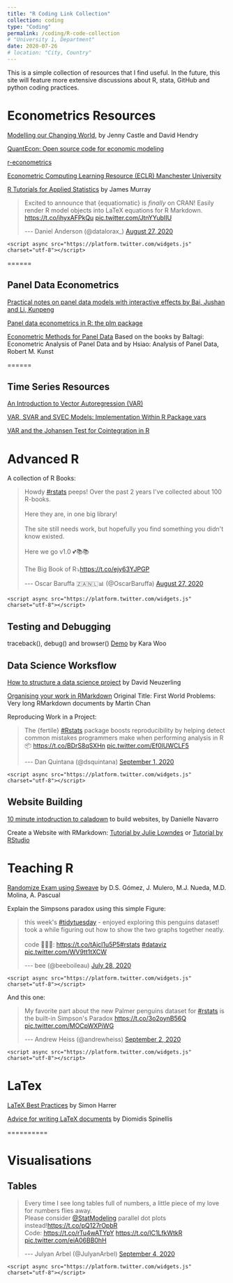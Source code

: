 ```yaml
---
title: "R Coding Link Collection"
collection: coding
type: "Coding"
permalink: /coding/R-code-collection
# "University 1, Department"
date: 2020-07-26
# location: "City, Country"
---
```


This is a simple collection of resources that I find useful. In the future, this site will feature more extensive discussions about R, stata, GitHub and python coding practices.

# Econometrics Resources

[Modelling our Changing World](https://link.springer.com/book/10.1007%2F978-3-030-21432-6), by Jenny Castle and David Hendry

[QuantEcon: Open source code for economic modeling](https://quantecon.org/)

[r-econometrics](https://www.r-econometrics.com/)

[Econometric Computing Learning Resource (ECLR) Manchester University](http://eclr.humanities.manchester.ac.uk/index.php/Main_Page)

[R Tutorials for Applied Statistics](https://murraylax.org/rtutorials/) by James Murray

<blockquote class="twitter-tweet">

<p lang="en" dir="ltr">

Excited to announce that {equatiomatic} is *finally* on CRAN! Easily render R model objects into LaTeX equations for R Markdown. <a href="https://t.co/ihyxAFPkQu">https://t.co/ihyxAFPkQu</a> <a href="https://t.co/JtnYYubIIU">pic.twitter.com/JtnYYubIIU</a>

</p>

--- Daniel Anderson (@datalorax_) <a href="https://twitter.com/datalorax_/status/1299016526142386178?ref_src=twsrc%5Etfw">August 27, 2020</a>

</blockquote>

```{=html}
<script async src="https://platform.twitter.com/widgets.js" charset="utf-8"></script>
```
======

## Panel Data Econometrics

[Practical notes on panel data models with interactive effects by Bai, Jushan and Li, Kunpeng](https://mpra.ub.uni-muenchen.de/81087/1/MPRA_paper_81087.pdf)

[Panel data econometrics in R: the plm package](https://cran.r-project.org/web/packages/plm/vignettes/plmPackage.html)

[Econometric Methods for Panel Data](https://homepage.univie.ac.at/robert.kunst/panpres2.pdf) Based on the books by Baltagi: Econometric Analysis of Panel Data and by Hsiao: Analysis of Panel Data, Robert M. Kunst

======

## Time Series Resources

[An Introduction to Vector Autoregression (VAR)](https://www.r-econometrics.com/timeseries/varintro/)

[VAR, SVAR and SVEC Models: Implementation Within R Package vars](https://cran.r-project.org/web/packages/vars/vignettes/vars.pdf)

[VAR and the Johansen Test for Cointegration in R](https://www.quantstart.com/articles/Johansen-Test-for-Cointegrating-Time-Series-Analysis-in-R/)

# Advanced R

A collection of R Books:

<blockquote class="twitter-tweet">

<p lang="en" dir="ltr">

Howdy <a href="https://twitter.com/hashtag/rstats?src=hash&amp;ref_src=twsrc%5Etfw">\#rstats</a> peeps! Over the past 2 years I've collected about 100 R-books. <br><br>Here they are, in one big library!<br><br>The site still needs work, but hopefully you find something you didn't know existed. <br><br>Here we go v1.0 💕📚📚<br><br>The Big Book of R⤵️<a href="https://t.co/ejy63YJPGP">https://t.co/ejy63YJPGP</a>

</p>

--- Oscar Baruffa 🇿🇦🇳🇱📊 (@OscarBaruffa) <a href="https://twitter.com/OscarBaruffa/status/1299004189977260038?ref_src=twsrc%5Etfw">August 27, 2020</a>

</blockquote>

```{=html}
<script async src="https://platform.twitter.com/widgets.js" charset="utf-8"></script>
```
## Testing and Debugging

traceback(), debug() and browser() [Demo](https://github.com/karawoo/sage-r-debugging-demo) by Kara Woo

## Data Science Worksflow

[How to structure a data science project](https://mdneuzerling.com/post/data-science-workflows/) by David Neuzerling

[Organising your work in RMarkdown](https://www.r-bloggers.com/first-world-problems-very-long-rmarkdown-documents/) Original Title: First World Problems: Very long RMarkdown documents by Martin Chan

Reproducing Work in a Project:

<blockquote class="twitter-tweet">

<p lang="en" dir="ltr">

The {fertile} <a href="https://twitter.com/hashtag/Rstats?src=hash&amp;ref_src=twsrc%5Etfw">\#Rstats</a> package boosts reproducibility by helping detect common mistakes programmers make when performing analysis in R 📦 <a href="https://t.co/BDrS8qSXHn">https://t.co/BDrS8qSXHn</a> <a href="https://t.co/Ef0lUWCLF5">pic.twitter.com/Ef0lUWCLF5</a>

</p>

--- Dan Quintana (@dsquintana) <a href="https://twitter.com/dsquintana/status/1300771201414037504?ref_src=twsrc%5Etfw">September 1, 2020</a>

</blockquote>

```{=html}
<script async src="https://platform.twitter.com/widgets.js" charset="utf-8"></script>
```
## Website Building

[10 minute intodruction to caladown](https://www.youtube.com/watch?time_continue=1&v=HtQhG80MKQE&feature=emb_logo) to build websites, by Danielle Navarro

Create a Website with RMarkdown: [Tutorial by Julie Lowndes](https://jules32.github.io/rmarkdown-website-tutorial/index.html) or [Tutorial by RStudio](https://resources.github.com/whitepapers/github-and-rstudio/)

# Teaching R

[Randomize Exam using Sweave](https://core.ac.uk/reader/16376348) by D.S. Gómez, J. Mulero, M.J. Nueda, M.D. Molina, A. Pascual

Explain the Simpsons paradox using this simple Figure:

<blockquote class="twitter-tweet">

<p lang="en" dir="ltr">

this week's <a href="https://twitter.com/hashtag/tidytuesday?src=hash&amp;ref_src=twsrc%5Etfw">\#tidytuesday</a> - enjoyed exploring this penguins dataset! took a while figuring out how to show the two graphs together neatly. <br><br>code 👩🏻‍💻: <a href="https://t.co/tAjcl1u5P5">https://t.co/tAjcl1u5P5</a><a href="https://twitter.com/hashtag/rstats?src=hash&amp;ref_src=twsrc%5Etfw">\#rstats</a> <a href="https://twitter.com/hashtag/dataviz?src=hash&amp;ref_src=twsrc%5Etfw">\#dataviz</a> <a href="https://t.co/WV9tt1tXCW">pic.twitter.com/WV9tt1tXCW</a>

</p>

--- bee (@beeboileau) <a href="https://twitter.com/beeboileau/status/1288234907739795457?ref_src=twsrc%5Etfw">July 28, 2020</a>

</blockquote>

```{=html}
<script async src="https://platform.twitter.com/widgets.js" charset="utf-8"></script>
```
And this one:

<blockquote class="twitter-tweet">

<p lang="en" dir="ltr">

My favorite part about the new Palmer penguins dataset for <a href="https://twitter.com/hashtag/rstats?src=hash&amp;ref_src=twsrc%5Etfw">\#rstats</a> is the built-in Simpson's Paradox <a href="https://t.co/3o2oynB56Q">https://t.co/3o2oynB56Q</a> <a href="https://t.co/MOCpWXPiWG">pic.twitter.com/MOCpWXPiWG</a>

</p>

--- Andrew Heiss (@andrewheiss) <a href="https://twitter.com/andrewheiss/status/1301166792627421186?ref_src=twsrc%5Etfw">September 2, 2020</a>

</blockquote>

```{=html}
<script async src="https://platform.twitter.com/widgets.js" charset="utf-8"></script>
```
# LaTex

[LaTeX Best Practices](https://github.com/simonharrer/latex-best-practices#special-commands) by Simon Harrer

[Advice for writing LaTeX documents](https://github.com/dspinellis/latex-advice) by Diomidis Spinellis

==========

# Visualisations

## Tables

<blockquote class="twitter-tweet">

<p lang="en" dir="ltr">

Every time I see long tables full of numbers, a little piece of my love for numbers flies away. <br>Please consider <a href="https://twitter.com/StatModeling?ref_src=twsrc%5Etfw">@StatModeling</a> parallel dot plots instead!<a href="https://t.co/pQ127rOpbR">https://t.co/pQ127rOpbR</a><br>Code: <a href="https://t.co/rTu4wATYpY">https://t.co/rTu4wATYpY</a> <a href="https://t.co/lC1LfkWtkR">https://t.co/lC1LfkWtkR</a> <a href="https://t.co/eiA06BB0hH">pic.twitter.com/eiA06BB0hH</a>

</p>

--- Julyan Arbel (@JulyanArbel) <a href="https://twitter.com/JulyanArbel/status/1301816176339832832?ref_src=twsrc%5Etfw">September 4, 2020</a>

</blockquote>

```{=html}
<script async src="https://platform.twitter.com/widgets.js" charset="utf-8"></script>
```
